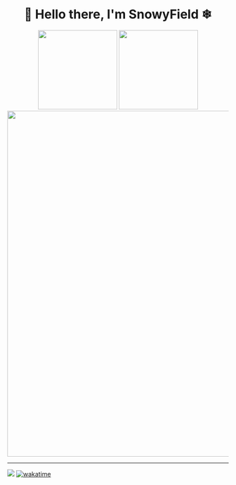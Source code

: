 <div align='center'>
    <h1>&#x1F320; Hello there, I'm SnowyField &#x2744;</h1>
</div>


<div align='center'>
    <img src='https://github-readme-streak-stats.herokuapp.com?user=SnowyFIeld1906&theme=vue&hide_border=false' height='180px'/>
    <img src="https://github-readme-stats.vercel.app/api/top-langs/?username=SnowyField1906&layout=compact&theme=vue&langs_count=10" height="180px"/>
</div>
<div align="center">
  <img src='http://github-profile-summary-cards.vercel.app/api/cards/profile-details?username=snowyfield1906&theme=vue' width='785px'/>
</div>

-----

<!-- <div align="center">
  <img align="center" src="https://github-readme-stats.vercel.app/api/wakatime?username=SnowyField1906&theme=vue&v=1" width="700px"/>
</div> -->

![](https://gpvc.arturio.dev/SnowyField1906?style=for-the-badge)
[![wakatime](https://wakatime.com/badge/user/30595099-02b3-44c9-9553-bfedf73678b0.svg)](https://wakatime.com/@30595099-02b3-44c9-9553-bfedf73678b0)
